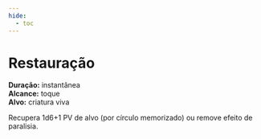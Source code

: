 ```yaml
---
hide:
  - toc
---
```


# Restauração

**Duração:** instantânea  
**Alcance:** toque  
**Alvo:** criatura viva  

Recupera 1d6+1 PV de alvo (por círculo memorizado) ou remove efeito de paralisia.

